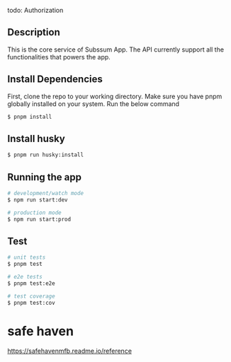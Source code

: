 todo: Authorization

## Description

This is the core service of Subssum App. The API currently support all the functionalities that powers the app.

## Install Dependencies

First, clone the repo to your working directory. Make sure you have pnpm globally installed on your system. Run the below command

```bash
$ pnpm install
```

## Install husky

```bash
$ pnpm run husky:install
```

## Running the app

```bash
# development/watch mode
$ npm run start:dev

# production mode
$ npm run start:prod
```

## Test

```bash
# unit tests
$ pnpm test

# e2e tests
$ pnpm test:e2e

# test coverage
$ pnpm test:cov
```

# safe haven

https://safehavenmfb.readme.io/reference

